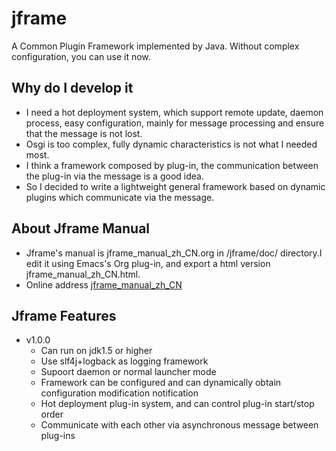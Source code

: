 jframe
======
A Common Plugin Framework implemented by Java. Without complex configuration, you can use it now.

## Why do I develop it
* I need a hot deployment system, which support remote update, daemon process, easy configuration, mainly for message processing and ensure that the message is not lost. 
* Osgi is too complex, fully dynamic characteristics is not what I needed most. 
* I think a framework composed by plug-in, the communication between the plug-in via the message is a good idea.
* So I decided to write a lightweight general framework based on dynamic plugins which communicate via the message.

## About Jframe Manual
* Jframe's manual is jframe_manual_zh_CN.org in /jframe/doc/ directory.I edit it using Emacs's Org plug-in, and export a html version jframe_manual_zh_CN.html.
* Online address [jframe_manual_zh_CN](https://github.com/dzh/jframe/blob/master/doc/jframe_manual_zh_CN.org)

## Jframe Features
* v1.0.0
   * Can run on jdk1.5 or higher
   * Use slf4j+logback as logging framework
   * Supoort daemon or normal launcher mode
   * Framework can be configured and can dynamically obtain configuration modification notification
   * Hot deployment plug-in system, and can control plug-in start/stop order
   * Communicate with each other via asynchronous message between plug-ins
   



